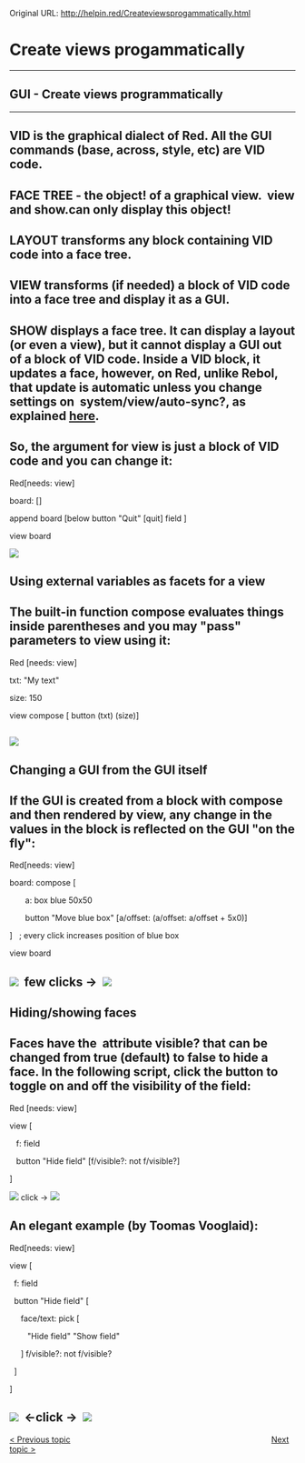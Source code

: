 Original URL: <http://helpin.red/Createviewsprogammatically.html>

# Create views progammatically

* * *

## GUI - Create views programmatically

* * *

## VID is the graphical dialect of Red. All the GUI commands (base, across, style, etc) are VID code.

## FACE TREE - the object! of a graphical view.  view and show.can only display this object!

## LAYOUT transforms any block containing VID code into a face tree.

## VIEW transforms (if needed) a block of VID code into a face tree and display it as a GUI.

## SHOW displays a face tree. It can display a layout (or even a view), but it cannot display a GUI out of a block of VID code. Inside a VID block, it updates a face, however, on Red, unlike Rebol, that update is automatic unless you change settings on  system/view/auto-sync?, as explained [here](http://helpin.red/Advancedtopics.html#autosync).

## So, the argument for view is just a block of VID code and you can change it:

Red\[needs: view]

board: \[]

append board \[below button "Quit" \[quit] field ]

view board

![](http://helpin.red/lib/NewItem218.png)

## Using external variables as facets for a view

## The built-in function compose evaluates things inside parentheses and you may "pass" parameters to view using it:

Red \[needs: view]

txt: "My text"

size: 150

view compose \[ button (txt) (size)]

## ![](http://helpin.red/lib/NewItem219.png)

## Changing a GUI from the GUI itself

## If the GUI is created from a block with compose and then rendered by view, any change in the values in the block is reflected on the GUI "on the fly":

Red\[needs: view]

board: compose [

       a: box blue 50x50

       button "Move blue box" \[a/offset: (a/offset: a/offset + 5x0)]

]   ; every click increases position of blue box

view board

## ![](http://helpin.red/lib/NewItem224.png)  few clicks →  ![](http://helpin.red/lib/NewItem225.png)

## Hiding/showing faces

## Faces have the  attribute visible? that can be changed from true (default) to false to hide a face. In the following script, click the button to toggle on and off the visibility of the field:

Red \[needs: view]

view [

   f: field

   button "Hide field" \[f/visible?: not f/visible?]  

]

![](http://helpin.red/lib/NewItem220.png) click → ![](http://helpin.red/lib/NewItem221.png)

## An elegant example (by Toomas Vooglaid):

Red\[needs: view]

view [

  f: field

  button "Hide field" [

     face/text: pick [

        "Hide field" "Show field"

     ] f/visible?: not f/visible?

  ]

]

## ![](http://helpin.red/lib/NewItem257.png)  ←click →  ![](http://helpin.red/lib/NewItem258.png)

[&lt; Previous topic](http://helpin.red/Richtext.html)                                                                                          [Next topic &gt;](http://helpin.red/Parse.html)
